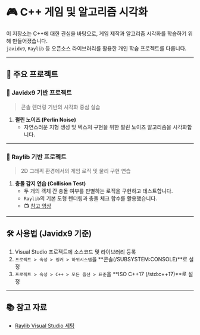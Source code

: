 # 🎮 C++ 게임 및 알고리즘 시각화  

이 저장소는 C++에 대한 관심을 바탕으로, 게임 제작과 알고리즘 시각화를 학습하기 위해 만들어졌습니다.  
`javidx9`, `Raylib` 등 오픈소스 라이브러리를 활용한 개인 학습 프로젝트를 다룹니다.

---

## 📁 주요 프로젝트

### 🔹 Javidx9 기반 프로젝트  
> 콘솔 렌더링 기반의 시각화 중심 실습

1. **펄린 노이즈 (Perlin Noise)**  
   - 자연스러운 지형 생성 및 텍스처 구현을 위한 펄린 노이즈 알고리즘을 시각화합니다.

---

### 🔹 Raylib 기반 프로젝트  
> 2D 그래픽 환경에서의 게임 로직 및 물리 구현 연습

1. **충돌 감지 연습 (Collision Test)**  
   - 두 개의 객체 간 충돌 여부를 판별하는 로직을 구현하고 테스트합니다.  
   - `Raylib`의 기본 도형 렌더링과 충돌 체크 함수를 활용했습니다.  
   - 📺 [참고 영상](https://www.youtube.com/watch?v=q5Y5u1c7qR0&list=PLwR6ZGPvjVOSRywn9VCQ3yrRVruxzzuo9&index=14)

---

## 🛠 사용법 (Javidx9 기준)

1. Visual Studio 프로젝트에 소스코드 및 라이브러리 등록  
2. `프로젝트 > 속성 > 링커 > 하위시스템`을 **콘솔(/SUBSYSTEM:CONSOLE)**로 설정  
3. `프로젝트 > 속성 > C++ > 모든 옵션 > 표준`을 **ISO C++17 (/std:c++17)**로 설정  

---

## 📚 참고 자료

- [Raylib Visual Studio 세팅](https://www.youtube.com/watch?v=O96m52)
